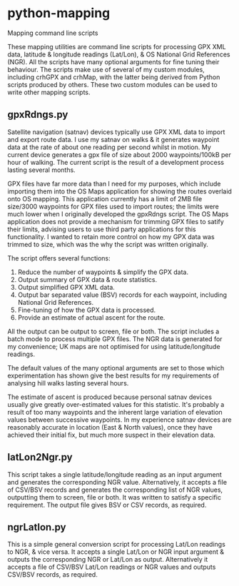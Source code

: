 # python-mapping
Mapping command line scripts

These mapping utilities are command line scripts for processing GPX XML data, latitude & longitude readings (Lat/Lon), & OS National Grid References (NGR). All the scripts have many optional arguments for fine tuning their behaviour. The scripts make use of several of my custom modules, including crhGPX and crhMap, with the latter being derived from Python scripts produced by others. These two custom modules can be used to write other mapping scripts.

gpxRdngs.py
-----------
Satellite navigation (satnav) devices typically use GPX XML data to import and export route data. I use my satnav on walks & it generates waypoint data at the rate of about one reading per second whilst in motion. My current device  generates a gpx file of size about 2000 waypoints/100kB per hour of walking. The current script is the result of a development process lasting several months.

GPX files have far more data than I need for my purposes, which include importing them into the OS Maps application for showing the routes overlaid onto OS mapping. This application currently has a limit of 2MB file size/3000 waypoints for GPX files used to import routes; the limits were much lower when I originally developed the gpxRdngs script. The OS Maps application does not provide a mechanism for trimming GPX files to satify their limits, advising users to use third party applications for this functionality. I wanted to retain more control on how my GPX data was trimmed to size, which was the why the script was written originally.

The script offers several functions:
1. Reduce the number of waypoints & simplify the GPX data.
2. Output summary of GPX data & route statistics.
3. Output simplified GPX XML data.
4. Output bar separated value (BSV) records for each waypoint, including National Grid References.
5. Fine-tuning of how the GPX data is processed. 
6. Provide an estimate of actual ascent for the route.

All the output can be output to screen, file or both. The script includes a batch mode to process multiple GPX files. The NGR data is generated for my convenience; UK maps are not optimised for using latitude/longitude readings.

The default values of the many optional arguments are set to those which experimentation has shown give the best results for my requirements of analysing hill walks lasting several hours.

The estimate of ascent is produced because personal satnav devices usually give greatly over-estimated values for this statistic. It's probably a result of too many waypoints and the inherent large variation of elevation values between successive waypoints. In my experience satnav devices are reasonably accurate in location (East & North values), once they have achieved their initial fix, but much more suspect in their elevation data.

latLon2Ngr.py
-------------
This script takes a single latitude/longitude reading as an input argument and generates the corresponding NGR value. Alternatively, it accepts a file of CSV/BSV records and generates the corresponding list of NGR values, outputting them to screen, file or both. It was written to satisfy a specific requirement. The output file gives BSV or CSV records, as required.

ngrLatlon.py
------------
This is a simple general conversion script for processing Lat/Lon readings to NGR, & vice versa. It accepts a single Lat/Lon or NGR input argument & outputs the corresponding NGR or Lat/Lon as output. Alternatively it accepts a file of CSV/BSV Lat/Lon readings or NGR values and outputs CSV/BSV records, as required.

